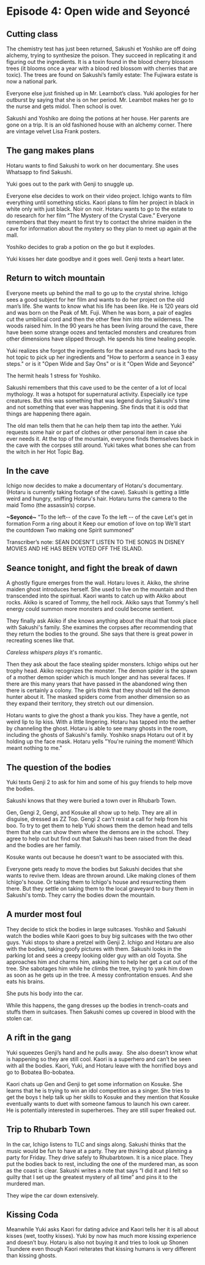 # Episode 4: Open wide and Seyoncé
## Cutting class
The chemistry test has just been returned, Sakushi et Yoshiko are off doing alchemy, trying to synthesize the poison. They succeed in replicating it and figuring out the ingredients. It is a toxin found in the blood cherry blossom trees (it blooms once a year with a blood red blossom with cherries that are toxic). The trees are found on Sakushi’s family estate: The Fujiwara estate is now a national park. 

Everyone else just finished up in Mr. Learnbot’s class. Yuki apologies for her outburst by saying that she is on her period. Mr. Learnbot makes her go to the nurse and gets midol. Then school is over.

Sakushi and Yoshiko are doing the potions at her house. Her parents are gone on a trip. It is an old fashioned house with an alchemy corner. There are vintage velvet Lisa Frank posters. 

## The gang makes plans

Hotaru wants to find Sakushi to work on her documentary. She uses Whatsapp to find Sakushi.

Yuki goes out to the park with Genji to snuggle up. 

Everyone else decides to work on their video project. Ichigo wants to film everything until something sticks. Kaori plans to film her project in black in white only with just black. Noir on noir. Hotaru wants to go to the estate to do research for her film “The Mystery of the Crystal Cave.” Everyone remembers that they meant to first try to contact the shrine maiden in the cave for information about the mystery so they plan to meet up again at the mall. 

Yoshiko decides to grab a potion on the go but it explodes.

Yuki kisses her date goodbye and it goes well. Genji texts a heart later. 

## Return to witch mountain

Everyone meets up behind the mall to go up to the crystal shrine. Ichigo sees a good subject for her film and wants to do her project on the old man’s life. She wants to know what his life has been like. He is 120 years old and was born on the Peak of Mt. Fuji. When he was born, a pair of eagles cut the umbilical cord and then the other flew him into the wilderness. The woods raised him. In the 90 years he has been living around the cave, there have been some strange oozes and tentacled monsters and creatures from other dimensions have slipped through. He spends his time healing people. 

Yuki realizes she forgot the ingredients for the seance and runs back to the hot topic to pick up her ingredients and "How to perform a seance in 3 easy steps." or is it "Open Wide and Say Ons" or is it "Open Wide and Seyoncé"

The hermit heals 1 stress for Yoshiko. 

Sakushi remembers that this cave used to be the center of a lot of local mythology. It was a hotspot for supernatural activity. Especially ice type creatures. But this was something that was legend during Sakushi's time and not something that ever was happening. She finds that it is odd that things are happening there again. 

The old man tells them that he can help them tap into the aether. Yuki requests some hair or part of clothes or other personal item in case she ever needs it. At the top of the mountain, everyone finds themselves back in the cave with the corpses still around. Yuki takes what bones she can from the witch in her Hot Topic Bag. 

## In the cave

Ichigo now decides to make a documentary of Hotaru's documentary. (Hotaru is currently taking footage of the cave). Sakushi is getting a little weird and hungry, sniffing Hotaru's hair. Hotaru turns the camera to the maid Tomo (the assassin’s) corpse. 

**\~Seyoncé\~**
"To the left-- of the cave
To the left -- of the cave
Let's get in formation
Form a ring about it
Keep our emotion of love on top
We'll start the countdown
Two making one
Spirit summoned"

Transcriber’s note: SEAN DOESN'T LISTEN TO THE SONGS IN DISNEY MOVIES AND HE HAS BEEN VOTED OFF THE ISLAND.

## Seance tonight, and fight the break of dawn

A ghostly figure emerges from the wall. Hotaru loves it. Akiko, the shrine maiden ghost introduces herself. She used to live on the mountain and then transcended into the spiritual. Kaori wants to catch up with Akiko about rocks. Akiko is scared of Tommy, the hell rock. Akiko says that Tommy's hell energy could summon more monsters and could become sentient. 

They finally ask Akiko if she knows anything about the ritual that took place with Sakushi's family. She examines the corpses after recommending that they return the bodies to the ground. She says that there is great power in recreating scenes like that. 

*Careless whispers plays* it's romantic.

Then they ask about the face stealing spider monsters. Ichigo whips out her trophy head. Akiko recognizes the monster. The demon spider is the spawn of a mother demon spider which is much longer and has several faces. If there are this many years that have passed in the abandoned wing then there is certainly a colony. The girls think that they should tell the demon hunter about it. The masked spiders come from another dimension so as they expand their territory, they stretch out our dimension. 

Hotaru wants to give the ghost a thank you kiss. They have a gentle, not weird lip to lip kiss. With a little lingering. Hotaru has tapped into the aether by channeling the ghost. Hotaru is able to see many ghosts in the room, including the ghosts of Sakushi's family. Yoshiko snaps Hotaru out of it by holding up the face mask. Hotaru yells "You're ruining the moment! Which meant nothing to me."

## The question of the bodies

Yuki texts Genji 2 to ask for him and some of his guy friends to help move the bodies. 

Sakushi knows that they were buried a town over in Rhubarb Town. 

Gen, Gengi 2, Gengi, and Kosuke all show up to help. They are all in disguise, dressed as ZZ Top. Gengi 2 can't resist a call for help from his boo. To try to get them to help Yuki shows them the demon head and tells them that she can show them where the demons are in the school. They agree to help out but find out that Sakushi has been raised from the dead and the bodies are her family. 

Kosuke wants out because he doesn't want to be associated with this. 

Everyone gets ready to move the bodies but Sakushi decides that she wants to revive them. Ideas are thrown around. Like making clones of them Ichigo's house. Or taking them to Ichigo's house and resurrecting them there. But they settle on taking them to the local graveyard to bury them in Sakushi's tomb. They carry the bodies down the mountain.

## A murder most foul

They decide to stick the bodies in large suitcases. Yoshiko and Sakushi watch the bodies while Kaori goes to buy big suitcases with the two other guys. Yuki stops to share a pretzel with Genji 2. Ichigo and Hotaru are also with the bodies, taking goofy pictures with them. Sakushi looks in the parking lot and sees a creepy looking older guy with an old Toyota. She approaches him and charms him, asking him to help her get a cat out of the tree. She sabotages him while he climbs the tree, trying to yank him down as soon as he gets up in the tree. A messy confrontation ensues. And she eats his brains. 

She puts his body into the car. 

While this happens, the gang dresses up the bodies in trench-coats and stuffs them in suitcases. Then Sakushi comes up covered in blood with the stolen car. 

## A rift in the gang
Yuki squeezes Genji’s hand and he pulls away.  She also doesn’t know what is happening so they are still cool. Kaori is a superhero and can’t be seen with all the bodies. Kaori, Yuki, and Hotaru leave with the horrified boys and go to Bobatea Bo-bobatea. 

Kaori chats up Gen and Genji to get some information on Kosuke. She learns that he is trying to win an idol competition as a singer. She tries to get the boys t help talk up her skills to Kosuke and they mention that Kosuke eventually wants to duet with someone famous to launch his own career.  He is potentially interested in superheroes. They are still super freaked out. 

## Trip to Rhubarb Town

In the car, Ichigo listens to TLC and sings along. Sakushi thinks that the music would be fun to have at a party. They are thinking about planning a party for Friday. They drive safely to Rhubarbtown. It is a nice place. They put the bodies back to rest, including the one of the murdered man, as soon as the coast is clear. Sakushi writes a note that says “I did it and I felt so guilty that I set up the greatest mystery of all time” and pins it to the murdered man. 

They wipe the car down extensively. 

## Kissing Coda

Meanwhile Yuki asks Kaori for dating advice and Kaori tells her it is all about kisses (wet, toothy kisses). Yuki by now has much more kissing experience and doesn’t buy. Hotaru is also not buying it and tries to look up Shonen Tsundere even though Kaori reiterates that kissing humans is very different than kissing ghosts. 